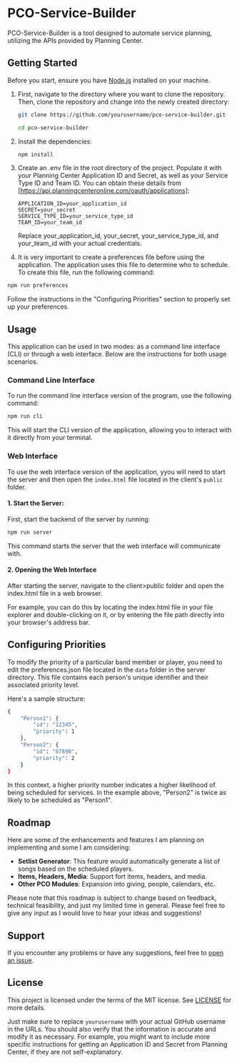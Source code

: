 # PCO-Service-Builder

PCO-Service-Builder is a tool designed to automate service planning, utilizing the APIs provided by Planning Center.

## Getting Started

Before you start, ensure you have [Node.js](https://nodejs.org/) installed on your machine.

1. First, navigate to the directory where you want to clone the repository. Then, clone the repository and change into the newly created directory:

   ```bash
   git clone https://github.com/yourusername/pco-service-builder.git
   ```

   ```bash
   cd pco-service-builder
   ```

2. Install the dependencies:

   ```bash
   npm install
   ```

3. Create an .env file in the root directory of the project. Populate it with your Planning Center Application ID and Secret, as well as your Service Type ID and Team ID. You can obtain these details from [https://api.planningcenteronline.com/oauth/applications]:

   ```env
   APPLICATION_ID=your_application_id
   SECRET=your_secret
   SERVICE_TYPE_ID=your_service_type_id
   TEAM_ID=your_team_id
   ```

   Replace your_application_id, your_secret, your_service_type_id, and your_team_id with your actual credentials.

4. It is very important to create a preferences file before using the application. The application uses this file to determine who to schedule. To create this file, run the following command:

```bash
npm run preferences
```

Follow the instructions in the "Configuring Priorities" section to properly set up your preferences.

## Usage

This application can be used in two modes: as a command line interface (CLI) or through a web interface. Below are the instructions for both usage scenarios.

### Command Line Interface

To run the command line interface version of the program, use the following command:

```bash
npm run cli
```

This will start the CLI version of the application, allowing you to interact with it directly from your terminal.

### Web Interface

To use the web interface version of the application, yyou will need to start the server and then open the `index.html` file located in the client's `public` folder.

#### 1. Start the Server:

First, start the backend of the server by running:

```bash
npm run server
```

This command starts the server that the web interface will communicate with.

#### 2. Opening the Web Interface

After starting the server, navigate to the client>public folder and open the index.html file in a web browser.

For example, you can do this by locating the index.html file in your file explorer and double-clicking on it, or by entering the file path directly into your browser's address bar.

## Configuring Priorities

To modify the priority of a particular band member or player, you need to edit the preferences.json file located in the `data` folder in the server directory. This file contains each person's unique identifier and their associated priority level.

Here's a sample structure:

```bash
{
    "Person1": {
        "id": "12345",
        "priority": 1
    },
    "Person2": {
        "id": "67890",
        "priority": 2
    }
}
```

In this context, a higher priority number indicates a higher likelihood of being scheduled for services. In the example above, "Person2" is twice as likely to be scheduled as "Person1".

## Roadmap

Here are some of the enhancements and features I am planning on implementing and some I am considering:

- **Setlist Generator**: This feature would automatically generate a list of songs based on the scheduled players.
- **Items, Headers, Media**: Support fort items, headers, and media.
- **Other PCO Modules**: Expansion into giving, people, calendars, etc.

Please note that this roadmap is subject to change based on feedback, technical feasibility, and just my limited time in general. Please feel free to give any input as I would love to hear your ideas and suggestions!

## Support

If you encounter any problems or have any suggestions, feel free to [open an issue](https://github.com/joseph-hunter/PCO-Service-Builder/issues/new).

## License

This project is licensed under the terms of the MIT license. See [LICENSE](https://github.com/jahunter33/PCO-Service-Builder/blob/main/LICENSE) for more details.

Just make sure to replace `yourusername` with your actual GitHub username in the URLs. You should also verify that the information is accurate and modify it as necessary. For example, you might want to include more specific instructions for getting an Application ID and Secret from Planning Center, if they are not self-explanatory.
